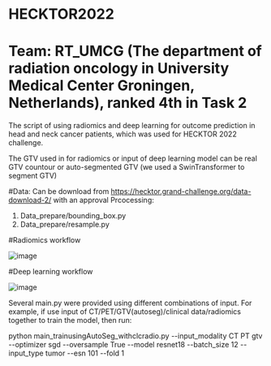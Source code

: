 # HECKTOR2022

# Team: RT_UMCG (The department of radiation oncology in University Medical Center Groningen, Netherlands), ranked 4th in Task 2
The script of using radiomics and deep learning for outcome prediction in head and neck cancer patients, which was used for HECKTOR 2022 challenge.

The GTV used in for radiomics or input of deep learning model can be real GTV countour or auto-segmented GTV (we used a SwinTransformer to segment GTV) 

#Data:
Can be download from https://hecktor.grand-challenge.org/data-download-2/ with an approval
Prcocessing:
1. Data_prepare/bounding_box.py
2. Data_prepare/resample.py

#Radiomics workflow

![image](https://user-images.githubusercontent.com/86932526/197784491-d54f134a-bf2e-4f92-9fda-98f9e8daf2d3.png)

#Deep learning workflow

![image](https://user-images.githubusercontent.com/86932526/197784531-e83c68d2-72f6-4089-8b82-5e358474cd2c.png)

Several main.py were provided using different combinations of input.
For example, if use input of CT/PET/GTV(autoseg)/clinical data/radiomics together to train the model, then run:
 
python main_trainusingAutoSeg_withclcradio.py --input_modality CT PT gtv --optimizer sgd --oversample True --model resnet18 --batch_size 12 --input_type tumor --esn 101 --fold 1
